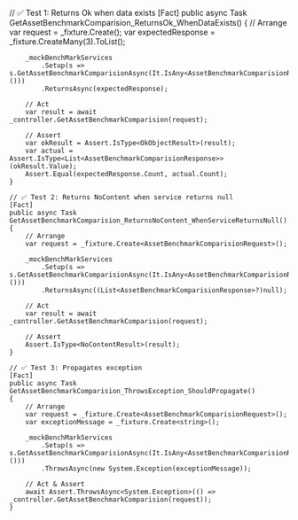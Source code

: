 // ✅ Test 1: Returns Ok when data exists
    [Fact]
    public async Task GetAssetBenchmarkComparision_ReturnsOk_WhenDataExists()
    {
        // Arrange
        var request = _fixture.Create<AssetBenchmarkComparisionRequest>();
        var expectedResponse = _fixture.CreateMany<AssetBenchmarkComparisionResponse>(3).ToList();

        _mockBenchMarkServices
            .Setup(s => s.GetAssetBenchmarkComparisionAsync(It.IsAny<AssetBenchmarkComparisionRequest>()))
            .ReturnsAsync(expectedResponse);

        // Act
        var result = await _controller.GetAssetBenchmarkComparision(request);

        // Assert
        var okResult = Assert.IsType<OkObjectResult>(result);
        var actual = Assert.IsType<List<AssetBenchmarkComparisionResponse>>(okResult.Value);
        Assert.Equal(expectedResponse.Count, actual.Count);
    }

    // ✅ Test 2: Returns NoContent when service returns null
    [Fact]
    public async Task GetAssetBenchmarkComparision_ReturnsNoContent_WhenServiceReturnsNull()
    {
        // Arrange
        var request = _fixture.Create<AssetBenchmarkComparisionRequest>();

        _mockBenchMarkServices
            .Setup(s => s.GetAssetBenchmarkComparisionAsync(It.IsAny<AssetBenchmarkComparisionRequest>()))
            .ReturnsAsync((List<AssetBenchmarkComparisionResponse>?)null);

        // Act
        var result = await _controller.GetAssetBenchmarkComparision(request);

        // Assert
        Assert.IsType<NoContentResult>(result);
    }

    // ✅ Test 3: Propagates exception
    [Fact]
    public async Task GetAssetBenchmarkComparision_ThrowsException_ShouldPropagate()
    {
        // Arrange
        var request = _fixture.Create<AssetBenchmarkComparisionRequest>();
        var exceptionMessage = _fixture.Create<string>();

        _mockBenchMarkServices
            .Setup(s => s.GetAssetBenchmarkComparisionAsync(It.IsAny<AssetBenchmarkComparisionRequest>()))
            .ThrowsAsync(new System.Exception(exceptionMessage));

        // Act & Assert
        await Assert.ThrowsAsync<System.Exception>(() => _controller.GetAssetBenchmarkComparision(request));
    }
